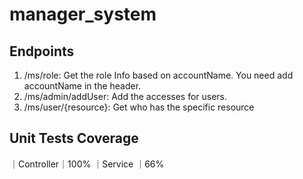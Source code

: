 # manager_system

## Endpoints

1. /ms/role: Get the role Info based on accountName. You need add accountName in the header.
2. /ms/admin/addUser: Add the accesses for users.
3. /ms/user/{resource}: Get who has the specific resource

## Unit Tests Coverage 

｜Controller｜100%
｜Service   ｜66%

